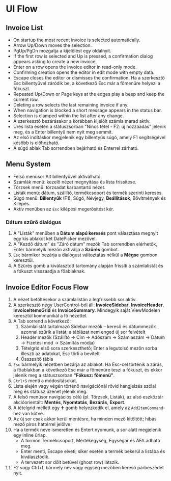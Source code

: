 # UI Flow

## Invoice List
- On startup the most recent invoice is selected automatically.
- Arrow Up/Down moves the selection.
- PgUp/PgDn mozgatja a kijelölést egy oldalnyit.
- If the first row is selected and Up is pressed, a confirmation dialog appears asking to create a new invoice.
- Enter on a row opens the invoice editor in read-only mode.
- Confirming creation opens the editor in edit mode with empty data.
- Escape closes the editor or dismisses the confirmation. Ha a szerkesztő Esc billentyűvel záródik be, a következő Esc már a főmenüre helyezi a fókuszt.
- Repeated Up/Down or Page keys at the edges play a beep and keep the current row.
- Deleting a row selects the last remaining invoice if any.
- When navigation is blocked a short message appears in the status bar.
- Selection is clamped within the list after any change.
- A szerkesztő bezárásakor a korábban kijelölt számla marad aktív.
- Üres lista esetén a státuszsorban "Nincs tétel - F2: új hozzáadás" jelenik meg, és a Enter billentyű nem nyit meg semmit.
- Az első indításkor megjelenik egy billentyűs súgó, amely F1 segítségével később is előhozható.
- A súgó ablak Tab sorrendben bejárható és Enterrel zárható.

## Menu System
- Felső menüsor Alt billentyűvel aktiválható.
- Számlák menü: kezelő nézet megnyitása és lista frissítése.
- Törzsek menü: törzsadat karbantartó nézet.
- Listák menü: dátum, szállító, termékcsoport és termék szerinti keresés.
- Súgó menü: **Billentyűk** (F1), Súgó, Névjegy, **Beállítások**, Bővítmények és Kilépés.
- Aktív menüben az `Esc` kilépési megerősítést kér.

### Dátum szűrő dialógus
1. A "Listák" menüben a **Dátum alapú keresés** pont választása megnyit egy kis ablakot két DatePicker mezővel.
2. A "Kezdő dátum" és "Záró dátum" mezők Tab sorrendben elérhetők, Enter bármelyik mezőn aktiválja a **Szűrés** gombot.
3. `Esc` bármikor bezárja a dialógust változtatás nélkül a **Mégse** gombon keresztül.
4. A Szűrés gomb a kiválasztott tartomány alapján frissíti a számlalistát és a fókuszt visszaadja a főablaknak.

## Invoice Editor Focus Flow
1. A nézet betöltésekor a számlalistán a legfrissebb sor aktív.
2. A szerkesztő négy UserControl-ból áll: **InvoiceSidebar**, **InvoiceHeader**, **InvoiceItemsGrid** és **InvoiceSummary**. Mindegyik saját ViewModelen keresztül kommunikál a fő nézettel.
3. A Tab sorrend a következő:
   1. Számlalistát tartalmazó Sidebar mezők – kereső és dátummezők azonnal szűrik a listát; a táblázat nem enged új sor felvételt
   2. Header mezők (Szállító → Cím → Adószám → Számlaszám → Dátum → Fizetési mód → Számítás módja)
   3. Tételgrid első sora szerkeszthető; Enter a legutolsó mezőn sorba illeszti az adatokat, Esc törli a bevitelt
   4. Összesítő tábla
4. `Esc` bármelyik nézetben bezárja az ablakot. Ha Esc-cel történik a zárás, a főablakban a következő Esc már a főmenüre teszi a fókuszt, és ekkor jelenik meg a státuszsorban **"Fókusz: főmenü"**.
5. `Ctrl+S` menti a módosításokat.
6. Lista elején vagy végén történő navigációnál rövid hangjelzés szólal meg és státusz üzenet jelenik meg.
7. A felső menüsor navigációs célú (pl. Törzsek, Listák), az alsó eszköztár akcióorientált: **Mentés**, **Nyomtatás**, **Bezárás**, **Export**.
8. A tételgrid mellett egy ➕ gomb helyezkedik el, amely az `AddItemCommand`-hez van kötve.
9. Az új sor csak akkor kerül mentésre, ha minden mező kitöltött; hibás mező piros háttérrel jelölve.
10. Ha a termék neve ismeretlen és Entert nyomunk, a sor alatt megjelenik egy inline űrlap.
    - A formon Termékcsoport, Mértékegység, Egységár és ÁFA adható meg.
    - Enter menti, Escape elveti; siker esetén a termék bekerül a listába és kiválasztódik.
    - A tervezett sor dőlt betűvel (ghost row) látszik.
11. F2 vagy Ctrl+L bármely név vagy egység mezőben kereső párbeszédet nyit.
